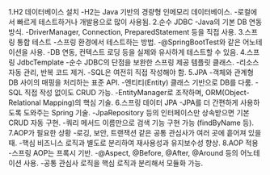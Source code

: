1.H2 데이터베이스 설치
 -H2는 Java 기반의 경량형 인메모리 데이터베이스.
 -로컬에서 빠르게 테스트하거나 개발용으로 많이 사용됨.
2.순수 JDBC
 -Java의 기본 DB 연동 방식.
 -DriverManager, Connection, PreparedStatement 등을 직접 사용.
3.스프링 통합 테스트
 -스프링 환경에서 테스트하는 방법.
 -@SpringBootTest와 같은 어노테이션을 사용.
 -DB 연동, 컨텍스트 로딩 등을 실제와 유사하게 테스트할 수 있음.
4.스프링 JdbcTemplate
 -순수 JDBC의 단점을 보완한 스프링 제공 템플릿 클래스.
 -리소스 자동 관리, 반복 코드 제거.
 -SQL은 여전히 직접 작성해야 함.
5.JPA
 -객체와 관계형 DB 사이의 매핑을 처리하는 표준 API.
 -엔티티(Entity) 클래스 기반으로 DB를 다룸.
 -SQL 직접 작성 없이도 CRUD 가능.
 -EntityManager로 조작하며, ORM(Object-Relational Mapping)의 핵심 기술.
6.스프링 데이터 JPA
 -JPA를 더 간편하게 사용하도록 도와주는 Spring 기술.
 -JpaRepository 등의 인터페이스만 상속받으면 기본 CRUD 자동 구현.
 -쿼리 메서드 이름만으로 검색 기능 구현 가능 (findByName 등).
7.AOP가 필요한 상황
 -로깅, 보안, 트랜잭션 같은 공통 관심사가 여러 곳에 흩어져 있을 때.
 -핵심 비즈니스 로직과 별도로 분리하여 재사용성과 유지보수성 향상.
8.AOP 적용
 -스프링 AOP는 프록시 기반.
 -@Aspect, @Before, @After, @Around 등의 어노테이션 사용.
 -공통 관심사 로직을 핵심 로직과 분리해서 모듈화 가능.